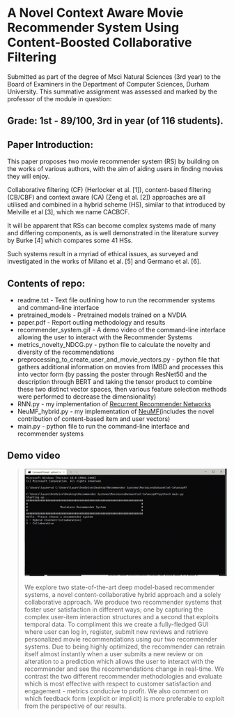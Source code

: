 # A Novel Context Aware Movie Recommender System Using Content-Boosted Collaborative Filtering
Submitted as part of the degree of Msci Natural Sciences (3rd year) to the Board of Examiners in the Department of Computer Sciences, Durham University. 
This summative assignment was assessed and marked by the professor of the module in question:
## Grade: 1st - 89/100, 3rd in year (of 116 students).
## Paper Introduction:
This paper proposes two movie recommender system (RS) by
building on the works of various authors, with the aim of aiding
users in finding movies they will enjoy. 

Collaborative filtering (CF) (Herlocker et al. [1]),
content-based filtering (CB/CBF) and context aware (CA) (Zeng et
al. [2]) approaches are all utilised and combined in a hybrid scheme
(HS), similar to that introduced by Melville et al [3], which we name
CACBCF.

It will be apparent that RSs can become complex systems
made of many and differing components, as is well demonstrated in
the literature survey by Burke [4] which compares some 41 HSs.

Such systems result in a myriad of ethical issues, as surveyed and
investigated in the works of Milano et al. [5] and Germano et al. [6].

## Contents of repo:
* readme.txt - Text file outlining how to run the recommender systems and command-line interface
* pretrained_models - Pretrained models trained on a NVDIA 
* paper.pdf - Report outling methodology and results 
* recommender_system.gif - A demo video of the command-line interface allowing the user to interact with the Recommender Systems
* metrics_novelty_NDCG.py - python file to calculate the novelty and diversity of the recommendations
* preprocessing_to_create_user_and_movie_vectors.py - python file that gathers additional information on movies from IMBD and processes this into vector form (by passing the poster through ResNet50 and the description through BERT and taking the tensor product to combine these two distinct vector spaces, then various feature selection methods were performed to decrease the dimensionality) 
* RNN.py - my implementation of [Recurrent Recommender Networks](https://alexbeutel.com/papers/rrn_wsdm2017.pdf)
* NeuMF_hybrid.py - my implementation of [NeuMF](https://arxiv.org/pdf/1708.05031.pdf)(includes the novel contribution of content-based item and user vectors)
* main.py - python file to run the command-line interface and recommender systems

## Demo video 
  > ![Gifdemo](https://github.com/Lauren-Stumpf/Recommender_Systems_Coursework/blob/main/recommender_system.gif)
  > 
  > We explore two state-of-the-art deep model-based recommender systems, a novel content-collaborative hybrid approach and a solely collaborative approach. We produce two recommender systems that foster user satisfaction in different ways; one by capturing the complex user-item interaction
structures and a second that exploits temporal data. To compliment this we create a fully-fledged GUI where user can log in, register, submit new reviews and retrieve personalized movie recommendations using our two recommender systems. Due to being highly optimized, the recommender can retrain itself almost instantly when a user submits a new review or on alteration to a prediction which allows the user to interact with the recommender and see the recommendations change in real-time. We contrast the two different recommender methodologies and evaluate which is most effective with respect to customer satisfaction and engagement - metrics conducive to profit. We also comment on which feedback form (explicit or implicit) is more preferable to exploit from the perspective of our results.

